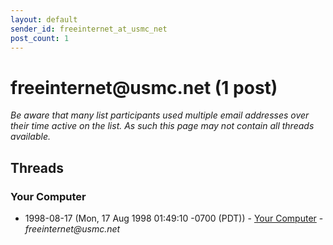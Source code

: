 ```yaml
---
layout: default
sender_id: freeinternet_at_usmc_net
post_count: 1
---
```


# freeinternet<span>@</span>usmc.net (1 post)

_Be aware that many list participants used multiple email addresses over their time active on the list. As such this page may not contain all threads available._

## Threads

### Your Computer
+ 1998-08-17 (Mon, 17 Aug 1998 01:49:10 -0700 (PDT)) - [Your Computer](/archive/1998/08/134cb645e531d2d1a08e87d43ff9ce730b4c4bfb9deee6b41ad8e5e42414b4d8) - _freeinternet@usmc.net_

